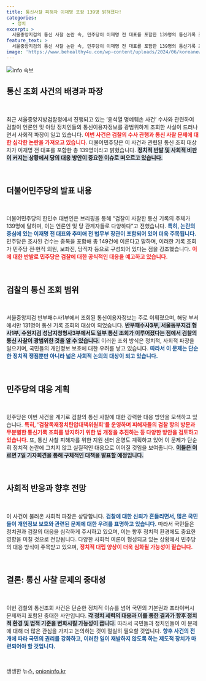 ```yaml
---
title: 통신사찰 피해자 이재명 포함 139명 밝혀졌다!
categories:
  - 정치
excerpt: >
  서울중앙지검의 통신 사찰 논란 속, 민주당이 이재명 전 대표를 포함한 139명의 통신기록 조회 사실을 공개했다. 검찰의 광범위한 정보 조회로 정치적 긴장이 고조되고 있는 가운데, 민주당은 즉각 대책 마련에 나선다. 클릭하고 더 알아보세요!
feature_text: >
  서울중앙지검의 통신 사찰 논란 속, 민주당이 이재명 전 대표를 포함한 139명의 통신기록 조회 사실을 공개했다. 검찰의 광범위한 정보 조회로 정치적 긴장이 고조되고 있는 가운데, 민주당은 즉각 대책 마련에 나선다. 클릭하고 더 알아보세요!
image: 'https://www.behealthy4u.com/wp-content/uploads/2024/06/koreanews.jpg'
---
```


<p><img src="https://www.behealthy4u.com/wp-content/uploads/2024/06/koreanews.jpg" alt="info 속보" /></p>

<h2 data-ke-size="size26">통신 조회 사건의 배경과 파장</h2>

<p data-ke-size="size16">&nbsp;</p>

<p>최근 서울중앙지방검찰청에서 진행되고 있는 ‘윤석열 명예훼손 사건’ 수사와 관련하여 검찰이 언론인 및 야당 정치인들의 통신이용자정보를 광범위하게 조회한 사실이 드러나면서 사회적 파장이 일고 있습니다. <b><span style="color: #ee2323;">이번 사건은 검찰의 수사 관행과 통신 사찰 문제에 대한 심각한 논란을 가져오고 있습니다.</span></b> 더불어민주당은 이 사건과 관련된 통신 조회 대상자가 이재명 전 대표를 포함한 총 139명이라고 밝혔습니다. <b><span style="background-color: #21538527;">정치적 반발 및 사회적 비판이 커지는 상황에서 당의 대응 방안이 중요한 이슈로 떠오르고 있습니다.</span></b></p>

<p data-ke-size="size16">&nbsp;</p>

<h2 data-ke-size="size26">더불어민주당의 발표 내용</h2>

<p data-ke-size="size16">&nbsp;</p>

<p>더불어민주당의 한민수 대변인은 브리핑을 통해 “검찰이 사찰한 통신 기록의 주체가 139명에 달하며, 이는 언론인 및 당 관계자들로 다양하다”고 전했습니다. <b><span style="color: #1a5490;">특히, 논란의 중심에 있는 이재명 전 대표와 추미애 전 법무부 장관이 포함되어 있어 더욱 주목됩니다.</span></b> 민주당은 조사된 건수는 중복을 포함해 총 149건에 이른다고 말하며, 이러한 기록 조회가 민주당 전·현직 의원, 보좌진, 당직자 등으로 구성되어 있다는 점을 강조했습니다. <b><span style="color: #ee2323;">이에 대한 반발로 민주당은 검찰에 대한 공식적인 대응을 예고하고 있습니다.</span></b></p>

<p data-ke-size="size16">&nbsp;</p>

<h2 data-ke-size="size26">검찰의 통신 조회 범위</h2>

<p data-ke-size="size16">&nbsp;</p>

<p>서울중앙지검 반부패수사1부에서 조회된 통신이용자정보는 주로 이뤄졌으며, 해당 부서에서만 131명이 통신 기록 조회의 대상이 되었습니다. <b><span style="background-color: #21538527;">반부패수사3부, 서울동부지검 형사1부, 수원지검 성남지청형사3부에서도 일부 통신 조회가 이루어졌다는 점에서 검찰의 통신 사찰이 광범위한 것을 알 수 있습니다.</span></b> 이러한 조회 방식은 정치적, 사회적 파장을 일으키며, 국민들의 개인정보 보호에 대한 우려를 낳고 있습니다. <b><span style="color: #1a5490;">따라서 이 문제는 단순한 정치적 쟁점뿐만 아니라 넓은 사회적 논의의 대상이 되고 있습니다.</span></b> </p>

<p data-ke-size="size16">&nbsp;</p>

<h2 data-ke-size="size26">민주당의 대응 계획</h2>

<p data-ke-size="size16">&nbsp;</p>

<p>민주당은 이번 사건을 계기로 검찰의 통신 사찰에 대한 강력한 대응 방안을 모색하고 있습니다. <b><span style="color: #ee2323;">특히, '검찰독재정치탄압대책위원회'를 운영하며 피해자들의 검찰 항의 방문과 무분별한 통신기록 조회를 방지하기 위한 법 개정을 추진하는 등 다양한 방안을 검토하고 있습니다.</span></b> 또, 통신 사찰 피해자를 위한 지원 센터 운영도 계획하고 있어 이 문제가 단순히 정치적 논란에 그치지 않고 실질적인 대응으로 이어질 것임을 보여줍니다. <b><span style="background-color: #21538527;">이들은 이르면 7일 기자회견을 통해 구체적인 대책을 발표할 예정입니다.</span></b></p>

<p data-ke-size="size16">&nbsp;</p>

<h2 data-ke-size="size26">사회적 반응과 향후 전망</h2>

<p data-ke-size="size16">&nbsp;</p>

<p>이 사건이 불러온 사회적 파장은 상당합니다. <b><span style="color: #1a5490;">검찰에 대한 신뢰가 흔들리면서, 많은 국민들이 개인정보 보호와 관련된 문제에 대한 우려를 표명하고 있습니다.</span></b> 따라서 국민들은 정치권과 검찰의 대응을 심각하게 주시하고 있으며, 이는 향후 정치적 환경에도 중요한 영향을 미칠 것으로 전망됩니다. 다양한 사회적 여론이 형성되고 있는 상황에서 민주당의 대응 방식이 주목받고 있으며, <b><span style="color: #ee2323;">정치적 대립 양상이 더욱 심화될 가능성이 짙습니다.</span></b></p>

<p data-ke-size="size16">&nbsp;</p>

<h2 data-ke-size="size26">결론: 통신 사찰 문제의 중대성</h2>

<p data-ke-size="size16">&nbsp;</p>

<p>이번 검찰의 통신조회 사건은 단순한 정치적 이슈를 넘어 국민의 기본권과 프라이버시 문제까지 포함된 중대한 사안입니다. <b><span style="background-color: #21538527;">각 정치 세력의 대응과 이를 통한 결과가 향후 정치적 환경 및 법적 기준을 변화시킬 가능성이 큽니다.</span></b> 따라서 국민들과 정치인들이 이 문제에 대해 더 많은 관심을 가지고 논의하는 것이 절실히 필요할 것입니다. <b><span style="color: #1a5490;">향후 사건의 전개에 따라 국민의 권리를 강화하고, 이러한 일이 재발하지 않도록 하는 제도적 장치가 마련되어야 할 것입니다.</span></b></p>

<p data-ke-size="size16">&nbsp;</p>
생생한 뉴스, <a href="https://onioninfo.kr" rel="dofollow">onioninfo.kr</a>


